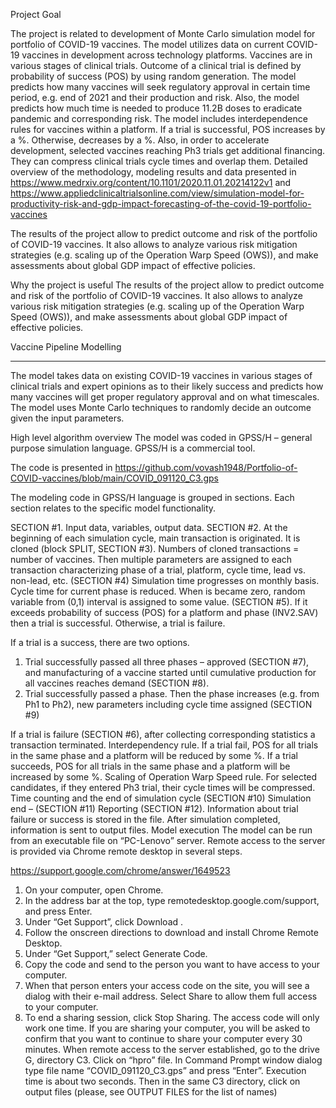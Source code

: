 
Project Goal

The project is related to development of Monte Carlo simulation model for portfolio of COVID-19 vaccines. The model utilizes data on current COVID-19 vaccines in development across technology platforms. Vaccines are in various stages of clinical trials. Outcome of a clinical trial is defined by probability of success (POS) by using random generation. The model predicts how many vaccines will seek regulatory approval in certain time period, e.g. end of 2021 and their production and risk.  Also, the model predicts how much time is needed to produce 11.2B doses to eradicate pandemic and corresponding risk. The model includes interdependence rules for vaccines within a platform. If a trial is successful, POS increases by a %. Otherwise, decreases by a %. Also, in order to accelerate development, selected vaccines reaching Ph3 trials get additional financing. They can compress clinical trials cycle times and overlap them. 
Detailed overview of the methodology, modeling results and data presented in 
https://www.medrxiv.org/content/10.1101/2020.11.01.20214122v1
and 
https://www.appliedclinicaltrialsonline.com/view/simulation-model-for-productivity-risk-and-gdp-impact-forecasting-of-the-covid-19-portfolio-vaccines

The results of the project allow to predict outcome and risk of the portfolio of COVID-19 vaccines. It also allows to analyze various risk mitigation strategies (e.g. scaling up of the Operation Warp Speed (OWS)), and make assessments about global GDP impact of effective policies. 

Why the project is useful
The results of the project allow to predict outcome and risk of the portfolio of COVID-19 vaccines. It also allows to analyze various risk mitigation strategies (e.g. scaling up of the Operation Warp Speed (OWS)), and make assessments about global GDP impact of effective policies. 

Vaccine Pipeline Modelling

--------------------------

The model takes data on existing COVID-19 vaccines in various stages of clinical trials and expert opinions as to their likely success and predicts how many vaccines will get proper regulatory approval and on what timescales. The model uses Monte Carlo techniques to randomly decide an outcome given the input parameters.

High level algorithm overview
The model was coded in GPSS/H – general purpose simulation language. GPSS/H is a commercial tool. 

The code is presented in 
https://github.com/vovash1948/Portfolio-of-COVID-vaccines/blob/main/COVID_091120_C3.gps

The modeling code in GPSS/H language is grouped in sections. Each section relates to the specific model functionality. 

SECTION #1. Input data, variables, output data. 
SECTION #2. At the beginning of each simulation cycle, main transaction is originated. It is cloned (block SPLIT, SECTION #3). Numbers of cloned transactions = number of vaccines. Then multiple parameters are assigned to each transaction characterizing phase of a trial, platform, cycle time, lead vs. non-lead, etc. (SECTION #4)
Simulation time progresses on monthly basis. Cycle time for current phase is reduced. When is became zero, random variable from (0,1) interval is assigned to some value. (SECTION #5). If it exceeds probability of success (POS) for a platform and phase (INV2.SAV) then a trial is successful. Otherwise, a trial is failure. 

If a trial is a success, there are two options. 
1.	Trial successfully passed all three phases – approved (SECTION #7), and manufacturing of a vaccine started until cumulative production for all vaccines reaches demand (SECTION #8).
2.	Trial successfully passed a phase. Then the phase increases (e.g. from Ph1 to Ph2), new parameters including cycle time assigned (SECTION #9)

If a trial is failure (SECTION #6), after collecting corresponding statistics a transaction terminated. 
Interdependency rule.  If a trial fail, POS for all trials in the same phase and a platform will be reduced by some %. If a trial succeeds, POS for all trials in the same phase and a platform will be increased by some %. 
Scaling of Operation Warp Speed rule. For selected candidates, if they entered Ph3 trial, their cycle times will be compressed. 
Time counting and the end of simulation cycle (SECTION #10)
Simulation end – (SECTION #11) 
Reporting (SECTION #12). Information about trial failure or success is stored in the file. After simulation completed, information is sent to output files.
Model execution
The model can be run from an executable file on “PC-Lenovo” server. Remote access to the server is provided via Chrome remote desktop in several steps. 

https://support.google.com/chrome/answer/1649523

1.	On your computer, open Chrome.
2.	In the address bar at the top, type remotedesktop.google.com/support, and press Enter.
3.	Under “Get Support”, click Download  .
4.	Follow the onscreen directions to download and install Chrome Remote Desktop.
5.	Under “Get Support,” select Generate Code.  
6.	Copy the code and send to the person you want to have access to your computer.
7.	When that person enters your access code on the site, you will see a dialog with their e-mail address. Select Share to allow them full access to your computer.
8.	To end a sharing session, click Stop Sharing.
The access code will only work one time. If you are sharing your computer, you will be asked to confirm that you want to continue to share your computer every 30 minutes.
When remote access to the server established, go to the drive G, directory C3. Click on “hpro” file. In Command Prompt window dialog type file name “COVID_091120_C3.gps” and press “Enter”. Execution time is about two seconds. Then in the same C3 directory, click on output files (please, see OUTPUT FILES for the list of names) 







